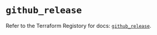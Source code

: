 # `github_release`

Refer to the Terraform Registory for docs: [`github_release`](https://registry.terraform.io/providers/integrations/github/5.43.0/docs/resources/release).
